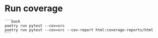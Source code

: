 # Run coverage #

    ```bash
    poetry run pytest --cov=src
    poetry run pytest --cov=src --cov-report html:coverage-reports/html
    ```

